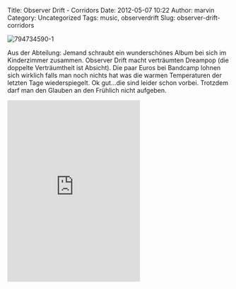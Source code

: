 Title: Observer Drift - Corridors
Date: 2012-05-07 10:22
Author: marvin
Category: Uncategorized
Tags: music, observerdrift
Slug: observer-drift-corridors

![794734590-1]({filename}/images/794734590-1.jpg)

Aus der Abteilung: Jemand schraubt ein wunderschönes Album bei sich im
Kinderzimmer zusammen. Observer Drift macht verträumten Dreampop (die
doppelte Verträumtheit ist Absicht). Die paar Euros bei Bandcamp lohnen
sich wirklich falls man noch nichts hat was die warmen Temperaturen der
letzten Tage wiederspiegelt. Ok gut...die sind leider schon vorbei.
Trotzdem darf man den Glauben an den Frühlich nicht aufgeben.

<iframe width="300" height="410" style="position: relative; display: block; width: 300px; height: 410px;" src="http://bandcamp.com/EmbeddedPlayer/v=2/album=987835706/size=grande3/bgcol=FFFFFF/linkcol=4285BB/" allowtransparency="true" frameborder="0">[Corridors
by Observer
Drift](http://observerdrift.bandcamp.com/album/corridors)</iframe>


